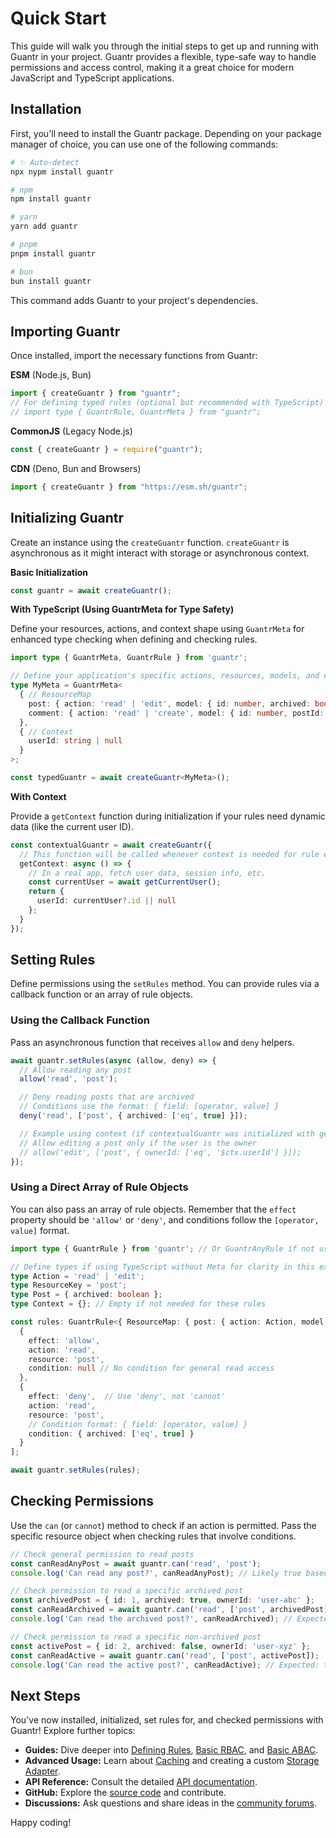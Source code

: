# Quick Start

This guide will walk you through the initial steps to get up and running with Guantr in your project. Guantr provides a flexible, type-safe way to handle permissions and access control, making it a great choice for modern JavaScript and TypeScript applications.

## Installation

First, you'll need to install the Guantr package. Depending on your package manager of choice, you can use one of the following commands:

```sh
# ✨ Auto-detect
npx nypm install guantr

# npm
npm install guantr

# yarn
yarn add guantr

# pnpm
pnpm install guantr

# bun
bun install guantr
```

This command adds Guantr to your project's dependencies.

## Importing Guantr

Once installed, import the necessary functions from Guantr:

**ESM** (Node.js, Bun)

```js
import { createGuantr } from "guantr";
// For defining typed rules (optional but recommended with TypeScript)
// import type { GuantrRule, GuantrMeta } from "guantr";
```

**CommonJS** (Legacy Node.js)

```js
const { createGuantr } = require("guantr");
```

**CDN** (Deno, Bun and Browsers)

```js
import { createGuantr } from "https://esm.sh/guantr";
```

## Initializing Guantr

Create an instance using the `createGuantr` function. `createGuantr` is asynchronous as it might interact with storage or asynchronous context.

**Basic Initialization**

```ts
const guantr = await createGuantr();
```

**With TypeScript (Using GuantrMeta for Type Safety)**

Define your resources, actions, and context shape using `GuantrMeta` for enhanced type checking when defining and checking rules.

```ts
import type { GuantrMeta, GuantrRule } from 'guantr';

// Define your application's specific actions, resources, models, and context
type MyMeta = GuantrMeta<
  { // ResourceMap
    post: { action: 'read' | 'edit', model: { id: number, archived: boolean, ownerId: string } },
    comment: { action: 'read' | 'create', model: { id: number, postId: number } }
  },
  { // Context
    userId: string | null
  }
>;

const typedGuantr = await createGuantr<MyMeta>();
```

**With Context**

Provide a `getContext` function during initialization if your rules need dynamic data (like the current user ID).

```ts
const contextualGuantr = await createGuantr({
  // This function will be called whenever context is needed for rule evaluation
  getContext: async () => {
    // In a real app, fetch user data, session info, etc.
    const currentUser = await getCurrentUser();
    return {
      userId: currentUser?.id || null
    };
  }
});
```

## Setting Rules

Define permissions using the `setRules` method. You can provide rules via a callback function or an array of rule objects.

### Using the Callback Function

Pass an asynchronous function that receives `allow` and `deny` helpers.

```ts
await guantr.setRules(async (allow, deny) => {
  // Allow reading any post
  allow('read', 'post');

  // Deny reading posts that are archived
  // Conditions use the format: { field: [operator, value] }
  deny('read', ['post', { archived: ['eq', true] }]);

  // Example using context (if contextualGuantr was initialized with getContext)
  // Allow editing a post only if the user is the owner
  // allow('edit', ['post', { ownerId: ['eq', '$ctx.userId'] }]);
});
```

### Using a Direct Array of Rule Objects

You can also pass an array of rule objects. Remember that the `effect` property should be `'allow'` or `'deny'`, and conditions follow the `[operator, value]` format.

```ts
import type { GuantrRule } from 'guantr'; // Or GuantrAnyRule if not using Meta

// Define types if using TypeScript without Meta for clarity in this example
type Action = 'read' | 'edit';
type ResourceKey = 'post';
type Post = { archived: boolean };
type Context = {}; // Empty if not needed for these rules

const rules: GuantrRule<{ ResourceMap: { post: { action: Action, model: Post }}, Context: Context}>[] = [
  {
    effect: 'allow',
    action: 'read',
    resource: 'post',
    condition: null // No condition for general read access
  },
  {
    effect: 'deny',  // Use 'deny', not 'cannot'
    action: 'read',
    resource: 'post',
    // Condition format: { field: [operator, value] }
    condition: { archived: ['eq', true] }
  }
];

await guantr.setRules(rules);
```

## Checking Permissions

Use the `can` (or `cannot`) method to check if an action is permitted. Pass the specific resource object when checking rules that involve conditions.

```ts
// Check general permission to read posts
const canReadAnyPost = await guantr.can('read', 'post');
console.log('Can read any post?', canReadAnyPost); // Likely true based on rules above

// Check permission to read a specific archived post
const archivedPost = { id: 1, archived: true, ownerId: 'user-abc' };
const canReadArchived = await guantr.can('read', ['post', archivedPost]);
console.log('Can read the archived post?', canReadArchived); // Expected: false (due to the 'deny' rule)

// Check permission to read a specific non-archived post
const activePost = { id: 2, archived: false, ownerId: 'user-xyz' };
const canReadActive = await guantr.can('read', ['post', activePost]);
console.log('Can read the active post?', canReadActive); // Expected: true (allowed by general 'read', not blocked by 'deny')
```

## Next Steps

You've now installed, initialized, set rules for, and checked permissions with Guantr! Explore further topics:

* **Guides:** Dive deeper into [Defining Rules](./guides/defining-rules.md), [Basic RBAC](./guides/example-basic-rbac.md), and [Basic ABAC](./guides/example-abac.md).
* **Advanced Usage:** Learn about [Caching](./advanced-usage/caching.md) and creating a custom [Storage Adapter](./advanced-usage/custom-storage-adapter.md).
* **API Reference:** Consult the detailed [API documentation](./api/createGuantr.md).
* **GitHub:** Explore the [source code](https://github.com/Hrdtr/guantr) and contribute.
* **Discussions:** Ask questions and share ideas in the [community forums](https://github.com/Hrdtr/guantr/discussions).

Happy coding!
